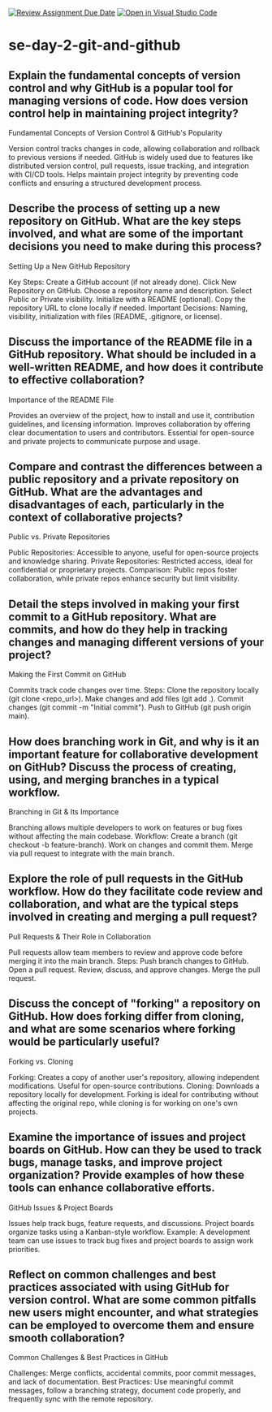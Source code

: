 [![Review Assignment Due Date](https://classroom.github.com/assets/deadline-readme-button-22041afd0340ce965d47ae6ef1cefeee28c7c493a6346c4f15d667ab976d596c.svg)](https://classroom.github.com/a/8wgCKhpZ)
[![Open in Visual Studio Code](https://classroom.github.com/assets/open-in-vscode-2e0aaae1b6195c2367325f4f02e2d04e9abb55f0b24a779b69b11b9e10269abc.svg)](https://classroom.github.com/online_ide?assignment_repo_id=18370474&assignment_repo_type=AssignmentRepo)
# se-day-2-git-and-github
## Explain the fundamental concepts of version control and why GitHub is a popular tool for managing versions of code. How does version control help in maintaining project integrity?
Fundamental Concepts of Version Control & GitHub's Popularity

Version control tracks changes in code, allowing collaboration and rollback to previous versions if needed.
GitHub is widely used due to features like distributed version control, pull requests, issue tracking, and integration with CI/CD tools.
Helps maintain project integrity by preventing code conflicts and ensuring a structured development process.
## Describe the process of setting up a new repository on GitHub. What are the key steps involved, and what are some of the important decisions you need to make during this process?
Setting Up a New GitHub Repository

Key Steps:
Create a GitHub account (if not already done).
Click New Repository on GitHub.
Choose a repository name and description.
Select Public or Private visibility.
Initialize with a README (optional).
Copy the repository URL to clone locally if needed.
Important Decisions: Naming, visibility, initialization with files (README, .gitignore, or license).
## Discuss the importance of the README file in a GitHub repository. What should be included in a well-written README, and how does it contribute to effective collaboration?
Importance of the README File

Provides an overview of the project, how to install and use it, contribution guidelines, and licensing information.
Improves collaboration by offering clear documentation to users and contributors.
Essential for open-source and private projects to communicate purpose and usage.
## Compare and contrast the differences between a public repository and a private repository on GitHub. What are the advantages and disadvantages of each, particularly in the context of collaborative projects?
Public vs. Private Repositories

Public Repositories: Accessible to anyone, useful for open-source projects and knowledge sharing.
Private Repositories: Restricted access, ideal for confidential or proprietary projects.
Comparison: Public repos foster collaboration, while private repos enhance security but limit visibility.
## Detail the steps involved in making your first commit to a GitHub repository. What are commits, and how do they help in tracking changes and managing different versions of your project?
Making the First Commit on GitHub

Commits track code changes over time.
Steps:
Clone the repository locally (git clone <repo_url>).
Make changes and add files (git add .).
Commit changes (git commit -m "Initial commit").
Push to GitHub (git push origin main).
## How does branching work in Git, and why is it an important feature for collaborative development on GitHub? Discuss the process of creating, using, and merging branches in a typical workflow.
Branching in Git & Its Importance

Branching allows multiple developers to work on features or bug fixes without affecting the main codebase.
Workflow:
Create a branch (git checkout -b feature-branch).
Work on changes and commit them.
Merge via pull request to integrate with the main branch.
## Explore the role of pull requests in the GitHub workflow. How do they facilitate code review and collaboration, and what are the typical steps involved in creating and merging a pull request?
Pull Requests & Their Role in Collaboration

Pull requests allow team members to review and approve code before merging it into the main branch.
Steps:
Push branch changes to GitHub.
Open a pull request.
Review, discuss, and approve changes.
Merge the pull request.
## Discuss the concept of "forking" a repository on GitHub. How does forking differ from cloning, and what are some scenarios where forking would be particularly useful?
Forking vs. Cloning

Forking: Creates a copy of another user's repository, allowing independent modifications. Useful for open-source contributions.
Cloning: Downloads a repository locally for development.
Forking is ideal for contributing without affecting the original repo, while cloning is for working on one's own projects.
## Examine the importance of issues and project boards on GitHub. How can they be used to track bugs, manage tasks, and improve project organization? Provide examples of how these tools can enhance collaborative efforts.
GitHub Issues & Project Boards

Issues help track bugs, feature requests, and discussions.
Project boards organize tasks using a Kanban-style workflow.
Example: A development team can use issues to track bug fixes and project boards to assign work priorities.
## Reflect on common challenges and best practices associated with using GitHub for version control. What are some common pitfalls new users might encounter, and what strategies can be employed to overcome them and ensure smooth collaboration?
Common Challenges & Best Practices in GitHub

Challenges: Merge conflicts, accidental commits, poor commit messages, and lack of documentation.
Best Practices: Use meaningful commit messages, follow a branching strategy, document code properly, and frequently sync with the remote repository.
